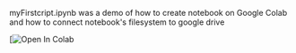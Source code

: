 myFirstcript.ipynb was a demo of how to create notebook on Google Colab and how to connect notebook's filesystem to google drive

[![Open In Colab](https://colab.research.google.com/github/aqattran/pgss2020lecture2/blob/master/MyNotebooks/myFirstScript.ipynb)
